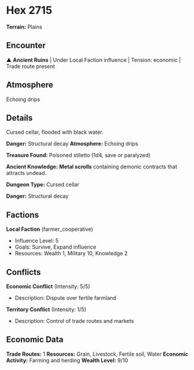 # Hex 2715

**Terrain:** Plains

## Encounter
▲ **Ancient Ruins** | Under Local Faction influence | Tension: economic | Trade route present

## Atmosphere
Echoing drips

## Details
Cursed cellar, flooded with black water.

**Danger:** Structural decay
**Atmosphere:** Echoing drips

**Treasure Found:** Poisoned stiletto (1d4, save or paralyzed)

**Ancient Knowledge:** **Metal scrolls** containing demonic contracts that attracts undead.

**Dungeon Type:** Cursed cellar

**Danger:** Structural decay

## Factions
**Local Faction** (farmer_cooperative)
- Influence Level: 5
- Goals: Survive, Expand influence
- Resources: Wealth 1, Military 10, Knowledge 2

## Conflicts
**Economic Conflict** (Intensity: 5/5)
- Description: Dispute over fertile farmland

**Territory Conflict** (Intensity: 1/5)
- Description: Control of trade routes and markets

## Economic Data
**Trade Routes:** 1
**Resources:** Grain, Livestock, Fertile soil, Water
**Economic Activity:** Farming and herding
**Wealth Level:** 9/10
